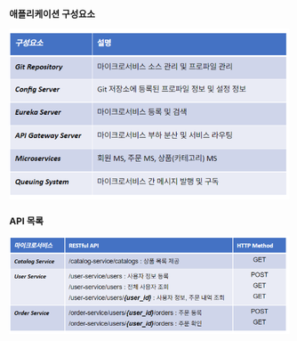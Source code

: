 ### 애플리케이션 구성요소

![image-20220824143548796](README.assets/image-20220824143548796.png)

### API 목록

![image-20220824143556921](README.assets/image-20220824143556921.png)